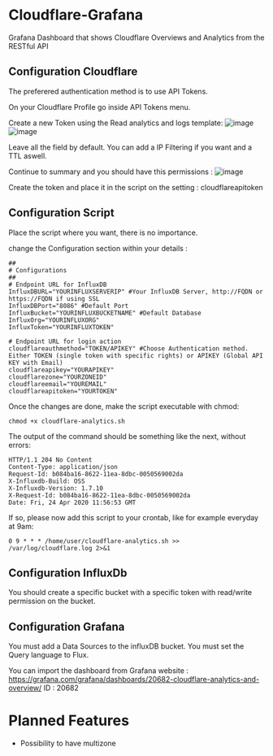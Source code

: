 # Cloudflare-Grafana
Grafana Dashboard that shows Cloudflare Overviews and Analytics from the RESTful API

## Configuration Cloudflare
The preferered authentication method is to use API Tokens.

On your Cloudflare Profile go inside API Tokens menu.

Create a new Token using the Read analytics and logs template: 
![image](https://github.com/pokertour/Cloudflare-Grafana/assets/7757451/b51c9602-99e3-448c-9589-19e66497ff5a)
![image](https://github.com/pokertour/Cloudflare-Grafana/assets/7757451/83524363-06e5-4b0f-98f1-b58220220b1e)

Leave all the field by default. You can add a IP Filtering if you want and a TTL aswell.

Continue to summary and you should have this permissions :
![image](https://github.com/pokertour/Cloudflare-Grafana/assets/7757451/605b8099-f65c-406f-9893-1da1e48f05cc)

Create the token and place it in the script on the setting : cloudflareapitoken


## Configuration Script
Place the script where you want, there is no importance.

change the Configuration section within your details :
```
##
# Configurations
##
# Endpoint URL for InfluxDB
InfluxDBURL="YOURINFLUXSERVERIP" #Your InfluxDB Server, http://FQDN or https://FQDN if using SSL
InfluxDBPort="8086" #Default Port
InfluxBucket="YOURINFLUXBUCKETNAME" #Default Database
InfluxOrg="YOURINFLUXORG"
InfluxToken="YOURINFLUXTOKEN"

# Endpoint URL for login action
cloudflareauthmethod="TOKEN/APIKEY" #Choose Authentication method. Either TOKEN (single token with specific rights) or APIKEY (Global API KEY with Email)
cloudflareapikey="YOURAPIKEY"
cloudflarezone="YOURZONEID"
cloudflareemail="YOUREMAIL"
cloudflareapitoken="YOURTOKEN"
```

Once the changes are done, make the script executable with chmod:

```
chmod +x cloudflare-analytics.sh
```

The output of the command should be something like the next, without errors:
```
HTTP/1.1 204 No Content
Content-Type: application/json
Request-Id: b084ba16-8622-11ea-8dbc-0050569002da
X-Influxdb-Build: OSS
X-Influxdb-Version: 1.7.10
X-Request-Id: b084ba16-8622-11ea-8dbc-0050569002da
Date: Fri, 24 Apr 2020 11:56:53 GMT
```
If so, please now add this script to your crontab, like for example everyday at 9am:
```
0 9 * * * /home/user/cloudflare-analytics.sh >> /var/log/cloudflare.log 2>&1
```

## Configuration InfluxDb
You should create a specific bucket with a specific token with read/write permission on the bucket.

## Configuration Grafana
You must add a Data Sources to the influxDB bucket.
You must set the Query language to Flux.

You can import the dashboard from Grafana website : https://grafana.com/grafana/dashboards/20682-cloudflare-analytics-and-overview/
ID : 20682

# Planned Features
- Possibility to have multizone
